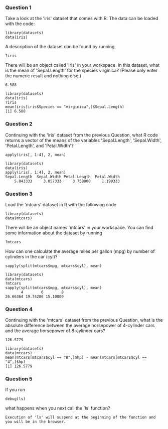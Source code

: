 ### Question 1  
Take a look at the 'iris' dataset that comes with R. The data can be loaded with the code:

    library(datasets)
    data(iris)
  
A description of the dataset can be found by running

	?iris

There will be an object called 'iris' in your workspace. In this dataset, what is the mean of 'Sepal.Length' for the species virginica? (Please only enter the numeric result and nothing else.)

`6.588`

    library(datasets)
    data(iris)
    ?iris
    mean(iris[iris$Species == "virginica",]$Sepal.Length)
    [1] 6.588

### Question 2  
Continuing with the 'iris' dataset from the previous Question, what R code returns a vector of the means of the variables 'Sepal.Length', 'Sepal.Width', 'Petal.Length', and 'Petal.Width'?

`apply(iris[, 1:4], 2, mean)`

    library(datasets)
    data(iris)
    apply(iris[, 1:4], 2, mean)
    Sepal.Length  Sepal.Width Petal.Length  Petal.Width 
        5.843333     3.057333     3.758000     1.199333 

### Question 3   
Load the 'mtcars' dataset in R with the following code

    library(datasets)
    data(mtcars)
    
There will be an object names 'mtcars' in your workspace. You can find some information about the dataset by running

    ?mtcars
    
How can one calculate the average miles per gallon (mpg) by number of cylinders in the car (cyl)?

`sapply(split(mtcars$mpg, mtcars$cyl), mean)`

    library(datasets)
    data(mtcars)
    ?mtcars
    sapply(split(mtcars$mpg, mtcars$cyl), mean)
           4        6        8 
    26.66364 19.74286 15.10000 

### Question 4  
Continuing with the 'mtcars' dataset from the previous Question, what is the absolute difference between the average horsepower of 4-cylinder cars and the average horsepower of 8-cylinder cars?

`126.5779`

    library(datasets)
    data(mtcars)
    mean(mtcars[mtcars$cyl == "8",]$hp) - mean(mtcars[mtcars$cyl == "4",]$hp)
    [1] 126.5779

### Question 5  
If you run

    debug(ls)
    
what happens when you next call the 'ls' function?

`Execution of 'ls' will suspend at the beginning of the function and you will be in the browser.`
